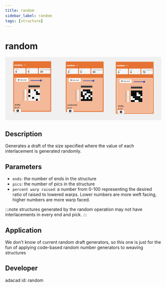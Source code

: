 ```yaml
---
title: random
sidebar_label: random
tags: [structure]
---
```

# random
![file](./img/random.png)

## Description
Generates a draft of the size specified where the value of each interlacement is generated randomly.

## Parameters
- `ends`: the number of ends in the structure
- `pics`: the number of pics in the structure
- `percent warp raised`: a number from 0-100 representing the desired ratio of raised to lowered warps. Lower numbers are more weft facing, higher numbers are more warp faced. 



:::note
structures generated by the random operation may not have interlacements in every end and pick.
:::


## Application
We don't know of current random draft generators, so this one is just for the fun of applying code-based random number generators to weaving structures

## Developer
adacad id: random
